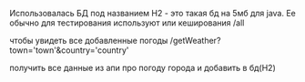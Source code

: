 Использовалась БД под названием H2 - это такая бд на 5мб для java. Ее обычно для тестирования используют или кеширования
/all 

чтобы увидеть все добавленные погоды
/getWeather?town='town'&country='country'

получить все данные из апи про погоду города и добавить в бд(H2)
